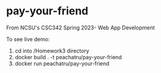 # pay-your-friend
From NCSU's CSC342 Spring 2023- Web App Development

To see live demo: 
1. cd into /Homework3 directory
2. docker build . -t peachatru/pay-your-friend
3. docker run peachatru/pay-your-friend
